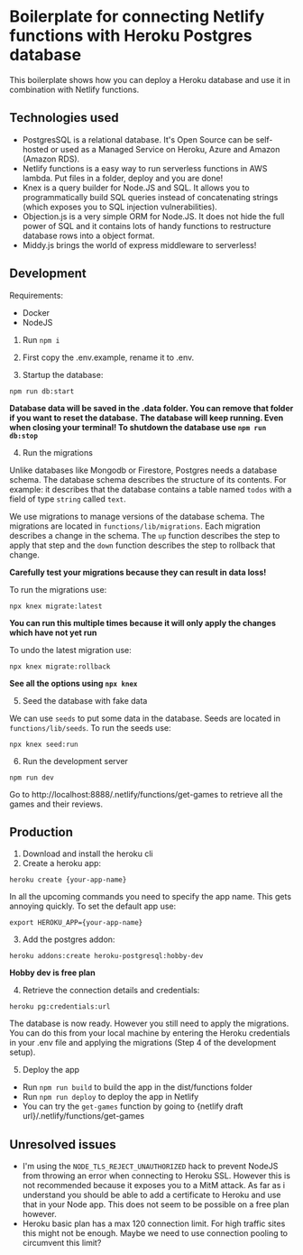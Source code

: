 # Boilerplate for connecting Netlify functions with Heroku Postgres database

This boilerplate shows how you can deploy a Heroku database and use it in combination with Netlify functions.

## Technologies used

- PostgresSQL is a relational database. It's Open Source can be self-hosted or used as a Managed Service on Heroku, Azure and Amazon (Amazon RDS).
- Netlify functions is a easy way to run serverless functions in AWS lambda. Put files in a folder, deploy and you are done!
- Knex is a query builder for Node.JS and SQL. It allows you to programmatically build SQL queries instead of concatenating strings (which exposes you to SQL injection vulnerabilities).
- Objection.js is a very simple ORM for Node.JS. It does not hide the full power of SQL and it contains lots of handy functions to restructure database rows into a object format.
- Middy.js brings the world of express middleware to serverless!

## Development

Requirements:
- Docker
- NodeJS

1. Run `npm i`

2. First copy the .env.example, rename it to .env.

3. Startup the database:

```
npm run db:start
```

**Database data will be saved in the .data folder. You can remove that folder if you want to reset the database.**
**The database will keep running. Even when closing your terminal! To shutdown the database use `npm run db:stop`**

4. Run the migrations

Unlike databases like Mongodb or Firestore, Postgres needs a database schema. The database schema describes the structure of its contents. For example: it describes that the database contains a table named `todos` with a field of type `string` called `text`.

We use migrations to manage versions of the database schema. The migrations are located in `functions/lib/migrations`. Each migration describes a change in the schema. The `up` function describes the step to apply that step and the `down` function describes the step to rollback that change.

**Carefully test your migrations because they can result in data loss!**

To run the migrations use:

```
npx knex migrate:latest
```

**You can run this multiple times because it will only apply the changes which have not yet run**

To undo the latest migration use:

```
npx knex migrate:rollback
```

**See all the options using `npx knex`**

5. Seed the database with fake data

We can use `seeds` to put some data in the database. Seeds are located in `functions/lib/seeds`.
To run the seeds use:

```
npx knex seed:run
```

6. Run the development server

```
npm run dev
```

Go to http://localhost:8888/.netlify/functions/get-games to retrieve all the games and their reviews.

## Production

1. Download and install the heroku cli
2. Create a heroku app:

```
heroku create {your-app-name}
```

In all the upcoming commands you need to specify the app name. This gets annoying quickly.
To set the default app use:

```
export HEROKU_APP={your-app-name}
```

3. Add the postgres addon:

```
heroku addons:create heroku-postgresql:hobby-dev
```

**Hobby dev is free plan**

4. Retrieve the connection details and credentials:

```
heroku pg:credentials:url
```

The database is now ready. However you still need to apply the migrations.
You can do this from your local machine by entering the Heroku credentials in your .env file and applying the migrations (Step 4 of the development setup).

5. Deploy the app

- Run `npm run build` to build the app in the dist/functions folder
- Run `npm run deploy` to deploy the app in Netlify
- You can try the `get-games` function by going to {netlify draft url}/.netlify/functions/get-games

## Unresolved issues

- I'm using the `NODE_TLS_REJECT_UNAUTHORIZED` hack to prevent NodeJS from throwing an error when connecting to Heroku SSL. However this is not recommended because it exposes you to a MitM attack. As far as i understand you should be able to add a certificate to Heroku and use that in your Node app. This does not seem to be possible on a free plan however.
- Heroku basic plan has a max 120 connection limit. For high traffic sites this might not be enough. Maybe we need to use connection pooling to circumvent this limit?
